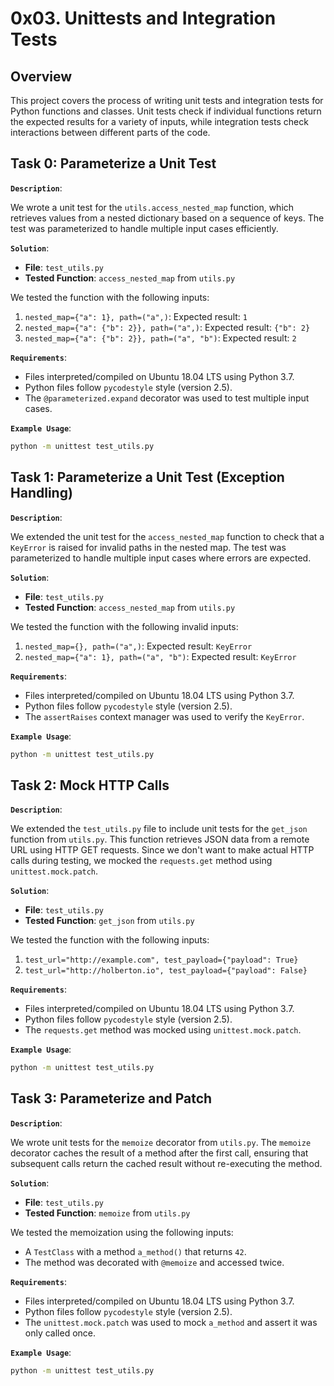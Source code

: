 # 0x03. Unittests and Integration Tests

## Overview

This project covers the process of writing unit tests and integration tests for Python functions and classes. Unit tests check if individual functions return the expected results for a variety of inputs, while integration tests check interactions between different parts of the code.

## Task 0: Parameterize a Unit Test

**`Description`**:

We wrote a unit test for the `utils.access_nested_map` function, which retrieves values from a nested dictionary based on a sequence of keys. The test was parameterized to handle multiple input cases efficiently.

**`Solution`**:

- **File**: `test_utils.py`
- **Tested Function**: `access_nested_map` from `utils.py`

We tested the function with the following inputs:

1. `nested_map={"a": 1}, path=("a",)`: Expected result: `1`
2. `nested_map={"a": {"b": 2}}, path=("a",)`: Expected result: `{"b": 2}`
3. `nested_map={"a": {"b": 2}}, path=("a", "b")`: Expected result: `2`

**`Requirements`**:

- Files interpreted/compiled on Ubuntu 18.04 LTS using Python 3.7.
- Python files follow `pycodestyle` style (version 2.5).
- The `@parameterized.expand` decorator was used to test multiple input cases.

**`Example Usage`**:

```bash
python -m unittest test_utils.py
```

## Task 1: Parameterize a Unit Test (Exception Handling)

**`Description`**:

We extended the unit test for the `access_nested_map` function to check that a `KeyError` is raised for invalid paths in the nested map. The test was parameterized to handle multiple input cases where errors are expected.

**`Solution`**:

- **File**: `test_utils.py`
- **Tested Function**: `access_nested_map` from `utils.py`

We tested the function with the following invalid inputs:

1. `nested_map={}, path=("a",)`: Expected result: `KeyError`
2. `nested_map={"a": 1}, path=("a", "b")`: Expected result: `KeyError`

**`Requirements`**:

- Files interpreted/compiled on Ubuntu 18.04 LTS using Python 3.7.
- Python files follow `pycodestyle` style (version 2.5).
- The `assertRaises` context manager was used to verify the `KeyError`.

**`Example Usage`**:

```bash
python -m unittest test_utils.py
```

## Task 2: Mock HTTP Calls

**`Description`**:

We extended the `test_utils.py` file to include unit tests for the `get_json` function from `utils.py`. This function retrieves JSON data from a remote URL using HTTP GET requests. Since we don't want to make actual HTTP calls during testing, we mocked the `requests.get` method using `unittest.mock.patch`.

**`Solution`**:

- **File**: `test_utils.py`
- **Tested Function**: `get_json` from `utils.py`

We tested the function with the following inputs:

1. `test_url="http://example.com", test_payload={"payload": True}`
2. `test_url="http://holberton.io", test_payload={"payload": False}`

**`Requirements`**:

- Files interpreted/compiled on Ubuntu 18.04 LTS using Python 3.7.
- Python files follow `pycodestyle` style (version 2.5).
- The `requests.get` method was mocked using `unittest.mock.patch`.

**`Example Usage`**:

```bash
python -m unittest test_utils.py
```

## Task 3: Parameterize and Patch

**`Description`**:

We wrote unit tests for the `memoize` decorator from `utils.py`. The `memoize` decorator caches the result of a method after the first call, ensuring that subsequent calls return the cached result without re-executing the method. 

**`Solution`**:

- **File**: `test_utils.py`
- **Tested Function**: `memoize` from `utils.py`

We tested the memoization using the following inputs:

- A `TestClass` with a method `a_method()` that returns `42`.
- The method was decorated with `@memoize` and accessed twice.

**`Requirements`**:

- Files interpreted/compiled on Ubuntu 18.04 LTS using Python 3.7.
- Python files follow `pycodestyle` style (version 2.5).
- The `unittest.mock.patch` was used to mock `a_method` and assert it was only called once.

**`Example Usage`**:

```bash
python -m unittest test_utils.py
```

